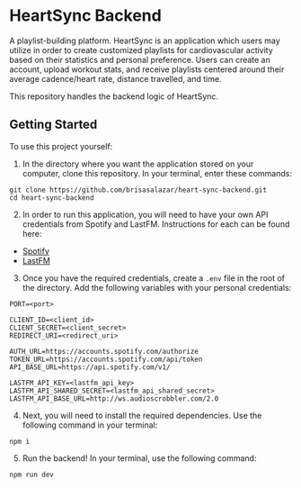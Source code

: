 # HeartSync Backend 
A playlist-building platform. HeartSync is an application which users may utilize in order to create customized playlists for cardiovascular activity based on their statistics and personal preference. Users can create an account, upload workout stats, and receive playlists centered around their average cadence/heart rate, distance travelled, and time.
 
This repository handles the backend logic of HeartSync.

## Getting Started

To use this project yourself:

1. In the directory where you want the application stored on your computer, clone this repository. In your terminal, enter these commands:

```
git clone https://github.com/brisasalazar/heart-sync-backend.git
cd heart-sync-backend
```

2. In order to run this application, you will need to have your own API credentials from Spotify and LastFM. Instructions for each can be found here:

* <a href="https://developer.spotify.com/documentation/web-api/tutorials/getting-started">Spotify</a>
* <a href="https://www.last.fm/api#getting-started">LastFM</a>

3. Once you have the required credentials, create a `.env` file in the root of the directory. Add the following variables with your personal credentials:

```
PORT=<port>

CLIENT_ID=<client_id>
CLIENT_SECRET=<client_secret>
REDIRECT_URI=<redirect_uri>

AUTH_URL=https://accounts.spotify.com/authorize
TOKEN_URL=https://accounts.spotify.com/api/token
API_BASE_URL=https://api.spotify.com/v1/

LASTFM_API_KEY=<lastfm_api_key>
LASTFM_API_SHARED_SECRET=<lastfm_api_shared_secret>
LASTFM_API_BASE_URL=http://ws.audioscrobbler.com/2.0
```

4. Next, you will need to install the required dependencies. Use the following command in your terminal:

```
npm i
```

5. Run the backend! In your terminal, use the following command:

```
npm run dev
```
